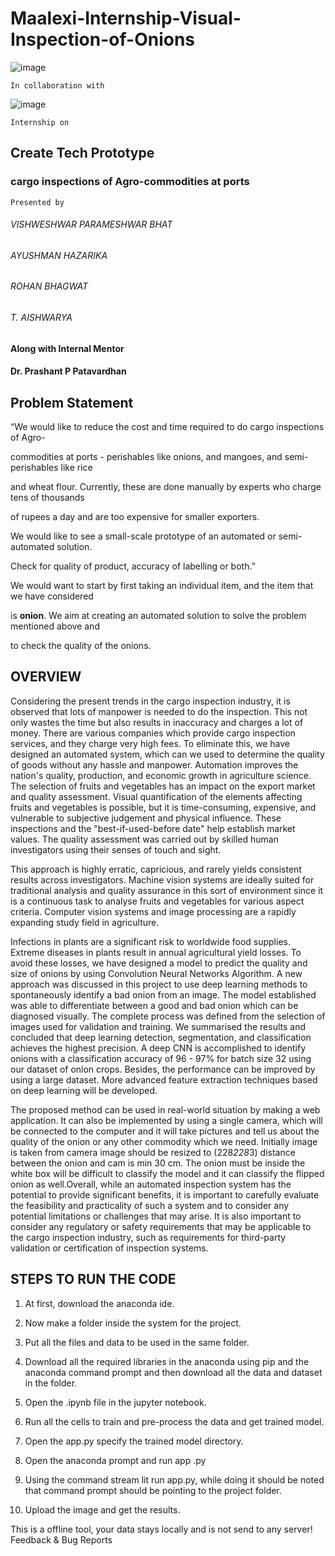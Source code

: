 # Maalexi-Internship-Visual-Inspection-of-Onions

![image](https://user-images.githubusercontent.com/70502367/228473220-65e51743-811c-4bd9-87b3-50860d9f608b.png)


```
In collaboration with
```

![image](https://user-images.githubusercontent.com/70502367/228473536-75aee696-750c-487a-81fe-6f17427d6189.png)


```
Internship on
```


## Create Tech Prototype

### cargo inspections of Agro-commodities at ports

```
Presented by
```
###### VISHWESHWAR PARAMESHWAR BHAT

###### AYUSHMAN HAZARIKA

###### ROHAN BHAGWAT

###### T. AISHWARYA

#### Along with Internal Mentor

#### Dr. Prashant P Patavardhan

## Problem Statement

“We would like to reduce the cost and time required to do cargo inspections of Agro-

commodities at ports - perishables like onions, and mangoes, and semi-perishables like rice

and wheat flour. Currently, these are done manually by experts who charge tens of thousands

of rupees a day and are too expensive for smaller exporters.

We would like to see a small-scale prototype of an automated or semi-automated solution.

Check for quality of product, accuracy of labelling or both.”

We would want to start by first taking an individual item, and the item that we have considered

is **onion**. We aim at creating an automated solution to solve the problem mentioned above and

to check the quality of the onions.
 
## OVERVIEW

Considering the present trends in the cargo inspection industry, it is observed that lots of
manpower is needed to do the inspection. This not only wastes the time but also results in
inaccuracy and charges a lot of money. There are various companies which provide cargo
inspection services, and they charge very high fees. To eliminate this, we have designed an
automated system, which can we used to determine the quality of goods without any hassle and
manpower. Automation improves the nation's quality, production, and economic growth in
agriculture science. The selection of fruits and vegetables has an impact on the export market
and quality assessment. Visual quantification of the elements affecting fruits and vegetables is
possible, but it is time-consuming, expensive, and vulnerable to subjective judgement and
physical influence. These inspections and the "best-if-used-before date" help establish market
values. The quality assessment was carried out by skilled human investigators using their
senses of touch and sight.

This approach is highly erratic, capricious, and rarely yields consistent results across
investigators. Machine vision systems are ideally suited for traditional analysis and quality
assurance in this sort of environment since it is a continuous task to analyse fruits and
vegetables for various aspect criteria. Computer vision systems and image processing are a
rapidly expanding study field in agriculture.

Infections in plants are a significant risk to worldwide food supplies. Extreme diseases in
plants result in annual agricultural yield losses. To avoid these losses, we have designed a
model to predict the quality and size of onions by using Convolution Neural Networks
Algorithm. A new approach was discussed in this project to use deep learning methods to
spontaneously identify a bad onion from an image. The model established was able to
differentiate between a good and bad onion which can be diagnosed visually.
The complete process was defined from the selection of images used for validation and training.
We summarised the results and concluded that deep learning detection, segmentation, and
classification achieves the highest precision. A deep CNN is accomplished to identify onions
with a classification accuracy of 96 - 97% for batch size 32 using our dataset of onion crops.
Besides, the performance can be improved by using a large dataset. More advanced feature
extraction techniques based on deep learning will be developed.


The proposed method can be used in real-world situation by making a web application. It can
also be implemented by using a single camera, which will be connected to the computer and it
will take pictures and tell us about the quality of the onion or any other commodity which we
need. Initially image is taken from camera image should be resized to (228*228*3) distance
between the onion and cam is min 30 cm. The onion must be inside the white box will be
difficult to classify the model and it can classify the flipped onion as well.Overall, while an
automated inspection system has the potential to provide significant benefits, it is important to
carefully evaluate the feasibility and practicality of such a system and to consider any potential
limitations or challenges that may arise.
It is also important to consider any regulatory or safety requirements that may be applicable to
the cargo inspection industry, such as requirements for third-party validation or certification of
inspection systems.

## STEPS TO RUN THE CODE

1. At first, download the anaconda ide.
2. Now make a folder inside the system for the project.

3. Put all the files and data to be used in the same folder.

4. Download all the required libraries in the anaconda using pip and the anaconda command
prompt and then download all the data and dataset in the folder.
5. Open the .ipynb file in the jupyter notebook.
6. Run all the cells to train and pre-process the data and get trained model.
7. Open the app.py specify the trained model directory.
8. Open the anaconda prompt and run app .py
9. Using the command stream lit run app.py, while doing it should be noted that command
prompt should be pointing to the project folder.
10. Upload the image and get the results.



This is a offline tool, your data stays locally and is not send to any server!
Feedback & Bug Reports
